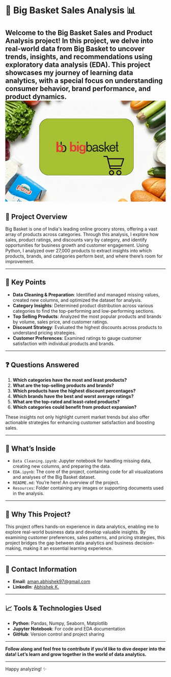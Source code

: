 # 🛒 Big Basket Sales Analysis 📊

Welcome to the Big Basket Sales and Product Analysis project! In this project, we delve into real-world data from Big Basket to uncover trends, insights, and recommendations using exploratory data analysis (EDA). This project showcases my journey of learning data analytics, with a special focus on understanding consumer behavior, brand performance, and product dynamics.
![welcome](https://github.com/Abhishek-4195/Python---EDA---Big-Basket-Sales-Analysis/blob/main/Screenshot%202024-11-14%20200610.jpg)
---

## 📌 Project Overview
Big Basket is one of India's leading online grocery stores, offering a vast array of products across categories. Through this analysis, I explore how sales, product ratings, and discounts vary by category, and identify opportunities for business growth and customer engagement. Using Python, I analyzed over 27,000 products to extract insights into which products, brands, and categories perform best, and where there’s room for improvement.

---

## 🔑 Key Points
- **Data Cleaning & Preparation**: Identified and managed missing values, created new columns, and optimized the dataset for analysis.
- **Category Insights**: Determined product distribution across various categories to find the top-performing and low-performing sections.
- **Top Selling Products**: Analyzed the most popular products and brands by volume, sales price, and customer ratings.
- **Discount Strategy**: Evaluated the highest discounts across products to understand pricing strategies.
- **Customer Preferences**: Examined ratings to gauge customer satisfaction with individual products and brands.

---

## ❓ Questions Answered
1. **Which categories have the most and least products?**
2. **What are the top-selling products and brands?**
3. **Which products have the highest discount percentages?**
4. **Which brands have the best and worst average ratings?**
5. **What are the top-rated and least-rated products?**
6. **Which categories could benefit from product expansion?**

These insights not only highlight current market trends but also offer actionable strategies for enhancing customer satisfaction and boosting sales.

---

## 📂 What’s Inside
- `Data Cleaning.ipynb`: Jupyter notebook for handling missing data, creating new columns, and preparing the data.
- `EDA.ipynb`: The core of the project, containing code for all visualizations and analyses of the Big Basket dataset.
- `README.md`: You’re here! An overview of the project.
- `Resources`: Folder containing any images or supporting documents used in the analysis.

---

## 🌟 Why This Project?
This project offers hands-on experience in data analytics, enabling me to explore real-world business data and develop valuable insights. By examining customer preferences, sales patterns, and pricing strategies, this project bridges the gap between data analytics and business decision-making, making it an essential learning experience.

---

## 👤 Contact Information
- **Email**: [aman.abhishek97@gmail.com](mailto:aman.abhishek97@gmail.com)
- **LinkedIn**: [Abhishek K.](https://www.linkedin.com/in/abhishek-k/)

---

## 📈 Tools & Technologies Used
- **Python**: Pandas, Numpy, Seaborn, Matplotlib
- **Jupyter Notebook**: For code and EDA documentation
- **GitHub**: Version control and project sharing

---

**Follow along and feel free to contribute if you’d like to dive deeper into the data! Let’s learn and grow together in the world of data analytics.** 

--- 

Happy analyzing! ✨
